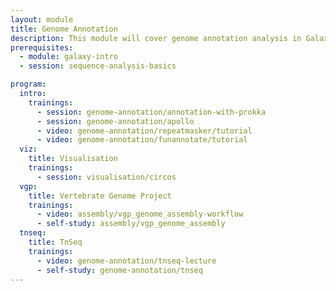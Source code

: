 ```yaml
---
layout: module
title: Genome Annotation
description: This module will cover genome annotation analysis in Galaxy
prerequisites:
  - module: galaxy-intro
  - session: sequence-analysis-basics

program:
  intro:
    trainings:
      - session: genome-annotation/annotation-with-prokka
      - session: genome-annotation/apollo
      - video: genome-annotation/repeatmasker/tutorial
      - video: genome-annotation/funannotate/tutorial
  viz:
    title: Visualisation
    trainings:
      - session: visualisation/circos
  vgp:
    title: Vertebrate Genome Project
    trainings:
      - video: assembly/vgp_genome_assembly-workflow
      - self-study: assembly/vgp_genome_assembly
  tnseq:
    title: TnSeq
    trainings:
      - video: genome-annotation/tnseq-lecture
      - self-study: genome-annotation/tnseq
---
```

